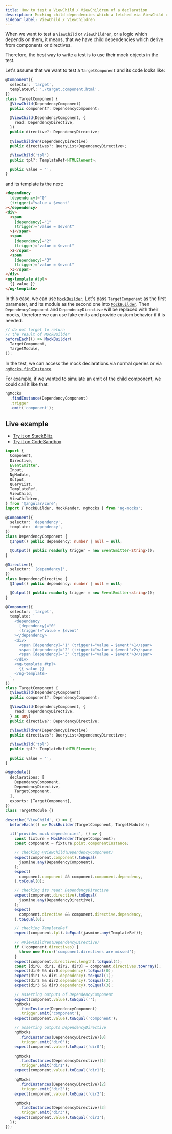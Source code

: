 ```yaml
---
title: How to test a ViewChild / ViewChildren of a declaration
description: Mocking child dependencies which a fetched via ViewChild or ViewChildren
sidebar_label: ViewChild / ViewChildren
---
```


When we want to test a `ViewChild` or `ViewChildren`,
or a logic which depends on them,
it means, that we have child dependencies which derive from components or directives.

Therefore, the best way to write a test is to use their mock objects in the test.

Let's assume that we want to test a `TargetComponent` and its code looks like:

```ts title="target.component.ts"
@Component({
  selector: 'target',
  templateUrl: './target.component.html',
})
class TargetComponent {
  @ViewChild(DependencyComponent)
  public component?: DependencyComponent;

  @ViewChild(DependencyComponent, {
    read: DependencyDirective,
  })
  public directive?: DependencyDirective;

  @ViewChildren(DependencyDirective)
  public directives?: QueryList<DependencyDirective>;

  @ViewChild('tpl')
  public tpl?: TemplateRef<HTMLElement>;

  public value = '';
}
```

and its template is the next:

```html title="target.component.html"
<dependency
  [dependency]="0"
  (trigger)="value = $event"
></dependency>
<div>
  <span
    [dependency]="1"
    (trigger)="value = $event"
  >1</span>
  <span
    [dependency]="2"
    (trigger)="value = $event"
  >2</span>
  <span
    [dependency]="3"
    (trigger)="value = $event"
  >3</span>
</div>
<ng-template #tpl>
  {{ value }}
</ng-template>
```

In this case, we can use [`MockBuilder`](../api/MockBuilder.md),
Let's pass `TargetComponent` as the first parameter, and its module
as the second one into [`MockBuilder`](../api/MockBuilder.md).
Then `DependencyComponent` and `DependencyDirective` will be replaced
with their mocks, therefore we can use fake emits and provide custom behavior if it is needed.

```ts
// do not forget to return
// the result of MockBuilder 
beforeEach(() => MockBuilder(
  TargetComponent,
  TargetModule,
));
```

In the test, we can access the mock declarations via normal queries
or via [`ngMocks.findInstance`](../api/ngMocks/findInstance.md).

For example, if we wanted to simulate an emit of the child component,
we could call it like that:

```ts
ngMocks
  .findInstance(DependencyComponent)
  .trigger
  .emit('component');
```

## Live example

- [Try it on StackBlitz](https://stackblitz.com/github/ng-mocks/examples?file=src/examples/TestViewChild/test.spec.ts&initialpath=%3Fspec%3DTestViewChild)
- [Try it on CodeSandbox](https://codesandbox.io/s/github/ng-mocks/examples?file=/src/examples/TestViewChild/test.spec.ts&initialpath=%3Fspec%3DTestViewChild)

```ts
import {
  Component,
  Directive,
  EventEmitter,
  Input,
  NgModule,
  Output,
  QueryList,
  TemplateRef,
  ViewChild,
  ViewChildren,
} from '@angular/core';
import { MockBuilder, MockRender, ngMocks } from 'ng-mocks';

@Component({
  selector: 'dependency',
  template: 'dependency',
})
class DependencyComponent {
  @Input() public dependency: number | null = null;

  @Output() public readonly trigger = new EventEmitter<string>();
}

@Directive({
  selector: '[dependency]',
})
class DependencyDirective {
  @Input() public dependency: number | null = null;

  @Output() public readonly trigger = new EventEmitter<string>();
}

@Component({
  selector: 'target',
  template: `
    <dependency
      [dependency]="0"
      (trigger)="value = $event"
    ></dependency>
    <div>
      <span [dependency]="1" (trigger)="value = $event">1</span>
      <span [dependency]="2" (trigger)="value = $event">2</span>
      <span [dependency]="3" (trigger)="value = $event">3</span>
    </div>
    <ng-template #tpl>
      {{ value }}
    </ng-template>
  `,
})
class TargetComponent {
  @ViewChild(DependencyComponent)
  public component?: DependencyComponent;

  @ViewChild(DependencyComponent, {
    read: DependencyDirective,
  } as any)
  public directive?: DependencyDirective;

  @ViewChildren(DependencyDirective)
  public directives?: QueryList<DependencyDirective>;

  @ViewChild('tpl')
  public tpl?: TemplateRef<HTMLElement>;

  public value = '';
}

@NgModule({
  declarations: [
    DependencyComponent,
    DependencyDirective,
    TargetComponent,
  ],
  exports: [TargetComponent],
})
class TargetModule {}

describe('ViewChild', () => {
  beforeEach(() => MockBuilder(TargetComponent, TargetModule));

  it('provides mock dependencies', () => {
    const fixture = MockRender(TargetComponent);
    const component = fixture.point.componentInstance;

    // checking @ViewChild(DependencyComponent)
    expect(component.component).toEqual(
      jasmine.any(DependencyComponent),
    );
    expect(
      component.component && component.component.dependency,
    ).toEqual(0);

    // checking its read: DependencyDirective
    expect(component.directive).toEqual(
      jasmine.any(DependencyDirective),
    );
    expect(
      component.directive && component.directive.dependency,
    ).toEqual(0);

    // checking TemplateRef
    expect(component.tpl).toEqual(jasmine.any(TemplateRef));

    // @ViewChildren(DependencyDirective)
    if (!component.directives) {
      throw new Error('component.directives are missed');
    }
    expect(component.directives.length).toEqual(4);
    const [dir0, dir1, dir2, dir3] = component.directives.toArray();
    expect(dir0 && dir0.dependency).toEqual(0);
    expect(dir1 && dir1.dependency).toEqual(1);
    expect(dir2 && dir2.dependency).toEqual(2);
    expect(dir3 && dir3.dependency).toEqual(3);

    // asserting outputs of DependencyComponent
    expect(component.value).toEqual('');
    ngMocks
      .findInstance(DependencyComponent)
      .trigger.emit('component');
    expect(component.value).toEqual('component');

    // asserting outputs DependencyDirective
    ngMocks
      .findInstances(DependencyDirective)[0]
      .trigger.emit('dir0');
    expect(component.value).toEqual('dir0');

    ngMocks
      .findInstances(DependencyDirective)[1]
      .trigger.emit('dir1');
    expect(component.value).toEqual('dir1');

    ngMocks
      .findInstances(DependencyDirective)[2]
      .trigger.emit('dir2');
    expect(component.value).toEqual('dir2');

    ngMocks
      .findInstances(DependencyDirective)[3]
      .trigger.emit('dir3');
    expect(component.value).toEqual('dir3');
  });
});
```
